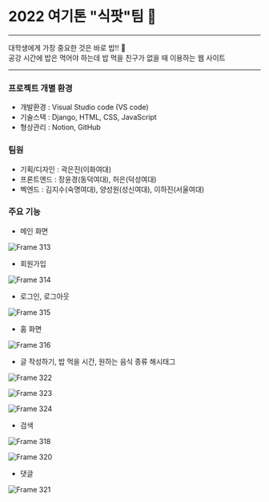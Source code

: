 # 2022 여기톤 "식팟"팀 🍱 

---

대학생에게 가장 중요한 것은 바로 밥!! 🍜  <br>
공강 시간에 밥은 먹어야 하는데 밥 먹을 친구가 없을 때 이용하는 웹 사이트

---

### 프로젝트 개별 환경
- 개발환경 : Visual Studio code (VS code)
- 기술스택 : Django, HTML, CSS, JavaScript
- 형상관리 : Notion, GitHub

### 팀원
- 기획/디자인 : 곽은진(이화여대)
- 프론트엔드 : 장윤경(동덕여대), 허은(덕성여대)
- 벡엔드 : 김지수(숙명여대), 양성원(성신여대), 이하진(서울여대)

### 주요 기능
- 메인 화면

![Frame 313](https://user-images.githubusercontent.com/86403488/182464225-7786bc9f-8b4d-47e8-8ea5-2b8cdfd21fd2.png)

- 회원가입

![Frame 314](https://user-images.githubusercontent.com/86403488/182464316-0cca2d31-d666-4b3a-8787-453ad0e2efe2.png)

- 로그인, 로그아웃

![Frame 315](https://user-images.githubusercontent.com/86403488/182464326-6f29e600-eca7-4b0b-96c9-3c1b7b86a2c6.png)


- 홈 화면

![Frame 316](https://user-images.githubusercontent.com/86403488/182464405-9d25bc91-b9cc-45e6-a1fd-a02fc8d73446.png)

- 글 작성하기, 밥 먹을 시간, 원하는 음식 종류 해시태그

![Frame 322](https://user-images.githubusercontent.com/86403488/182464637-bfcfaa60-ecac-480a-ba15-0be01a47307b.png)

![Frame 323](https://user-images.githubusercontent.com/86403488/182464650-392e984d-55ef-429f-a741-31379b230946.png)

![Frame 324](https://user-images.githubusercontent.com/86403488/182464694-77a4cae6-64e9-4d2b-9ff5-dd5a8e517c4f.png)

- 검색

![Frame 318](https://user-images.githubusercontent.com/86403488/182464460-cae86f27-7166-4fe7-b4da-e7687460ec12.png)

![Frame 320](https://user-images.githubusercontent.com/86403488/182464549-7451e174-fe4c-4b7d-a435-93ba3d6962f7.png)

- 댓글 

![Frame 321](https://user-images.githubusercontent.com/86403488/182464595-b6e8c691-4615-4aea-b4b5-306455f509a2.png)
